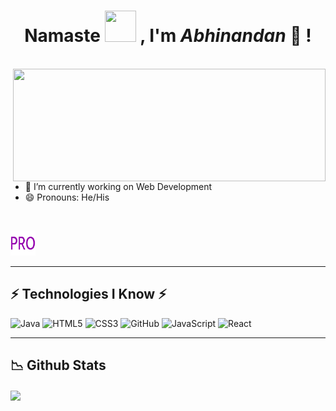 <h1 align="center"> Namaste <img src='https://media.tenor.com/images/f83458652289855ac77a3270eb51ab9e/tenor.gif' width='50' height='50'> , I'm <em>Abhinandan</em> 👋 ! </h1>

<br />

<div float="right">
<img src="https://i.ibb.co/m95ZHMM/Blue-and-White-Architect-Linked-In-Banner-2.png" width="500" height="180" align="right">
</div>

- 🔭 I’m currently working on Web  Development 
- 😄 Pronouns: He/His 

 <br />
 
<a href='https://github.com/pricing'><img src='https://raw.githubusercontent.com/acervenky/animated-github-badges/master/assets/pro.gif' width='40' height='40'></a>
<br/>

<hr>

## ⚡ Technologies I Know ⚡

![Java](https://img.shields.io/badge/-java-E34A86?style=flat-square&logo=java)
![HTML5](https://img.shields.io/badge/-HTML5-E34F26?style=flat-square&logo=html5&logoColor=white)
![CSS3](https://img.shields.io/badge/-CSS3-1572B6?style=flat-square&logo=css3)
![GitHub](https://img.shields.io/badge/-GitHub-181717?style=flat-square&logo=github)
![JavaScript](https://img.shields.io/badge/-JavaScript-black?style=flat-square&logo=javascript)
![React](https://img.shields.io/badge/-React-black?style=flat-square&logo=react)

<hr>

## 📉 **Github Stats**
<div float="left">
 <a><img src="https://github-readme-streak-stats.herokuapp.com/?user=AbhinandanSW&layout=compact&theme=highcontrast&custom_title=streak-stats-ty&hide_border=true&layout=compact"  width="48%" align="center" /></a>
<!-- <a><img src="https://github-readme-stats.vercel.app/api?username=ishangoyal13&theme=highcontrast&layout=compact&hide_border=true" align="center" width="48%"></a> -->
</div><br />
<!-- <div align="center">
  <a><img src="https://github-readme-stats.vercel.app/api/top-langs/?username=ishangoyal13&theme=highcontrast" align="center" width="35%"></a>
 </div> -->
 
